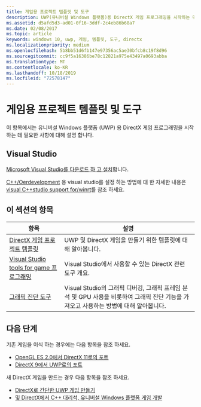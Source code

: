 ```yaml
---
title: 게임용 프로젝트 템플릿 및 도구
description: UWP(유니버설 Windows 플랫폼)용 DirectX 게임 프로그래밍을 시작하는 데 필요한 사항을 보여 줍니다.
ms.assetid: d5afd5d3-ad01-0f16-3ddf-2c4eb86b68a7
ms.date: 02/08/2017
ms.topic: article
keywords: windows 10, uwp, 게임, 템플릿, 도구, directx
ms.localizationpriority: medium
ms.openlocfilehash: 5b8bb51d6fb147e97356ac5ae30bfcb8c19f8d96
ms.sourcegitcommit: cc9f5a16386be78c12821a975e43497a0693abba
ms.translationtype: MT
ms.contentlocale: ko-KR
ms.lasthandoff: 10/18/2019
ms.locfileid: "72578147"
---
```

# <a name="project-templates-and-tools-for-games"></a>게임용 프로젝트 템플릿 및 도구

이 항목에서는 유니버설 Windows 플랫폼 (UWP) 용 DirectX 게임 프로그래밍을 시작 하는 데 필요한 사항에 대해 설명 합니다.

## <a name="visual-studio"></a>Visual Studio

[Microsoft Visual Studio를 다운로드 하 고 설치](https://visualstudio.microsoft.com/downloads/)합니다.

[ C++/Oerdevelopment](/windows/uwp/cpp-and-winrt-apis/) 용 visual studio를 설정 하는 방법에 대 한 자세한 내용은 [visual C++studio support for/winrt](/windows/uwp/cpp-and-winrt-apis/intro-to-using-cpp-with-winrt#visual-studio-support-for-cwinrt-xaml-the-vsix-extension-and-the-nuget-package)를 참조 하세요.

## <a name="topics-in-this-section"></a>이 섹션의 항목

|항목|설명|
|-|-|
|[DirectX 게임 프로젝트 템플릿](user-interface.md)|UWP 및 DirectX 게임을 만들기 위한 템플릿에 대해 알아봅니다.|
|[Visual Studio tools for game 프로그래밍](set-up-visual-studio-for-game-development.md)|Visual Studio에서 사용할 수 있는 DirectX 관련 도구 개요.|
|[그래픽 진단 도구](use-the-directx-runtime-and-visual-studio-graphics-diagnostic-features.md)|Visual Studio의 그래픽 디버깅, 그래픽 프레임 분석 및 GPU 사용을 비롯하여 그래픽 진단 기능을 가져오고 사용하는 방법에 대해 알아봅니다.|

## <a name="next-steps"></a>다음 단계

기존 게임을 이식 하는 경우에는 다음 항목을 참조 하세요.

- [OpenGL ES 2.0에서 DirectX 11로의 포트](port-from-opengl-es-2-0-to-directx-11-1.md)
- [DirectX 9에서 UWP로의 포트](porting-your-directx-9-game-to-windows-store.md)

새 DirectX 게임을 만드는 경우 다음 항목을 참조 하세요.

- [DirectX로 간단한 UWP 게임 만들기](tutorial--create-your-first-uwp-directx-game.md)
- [및 DirectX에서 C++ 대리석, 유니버설 Windows 플랫폼 게임 개발](developing-marble-maze-a-windows-store-game-in-cpp-and-directx.md)